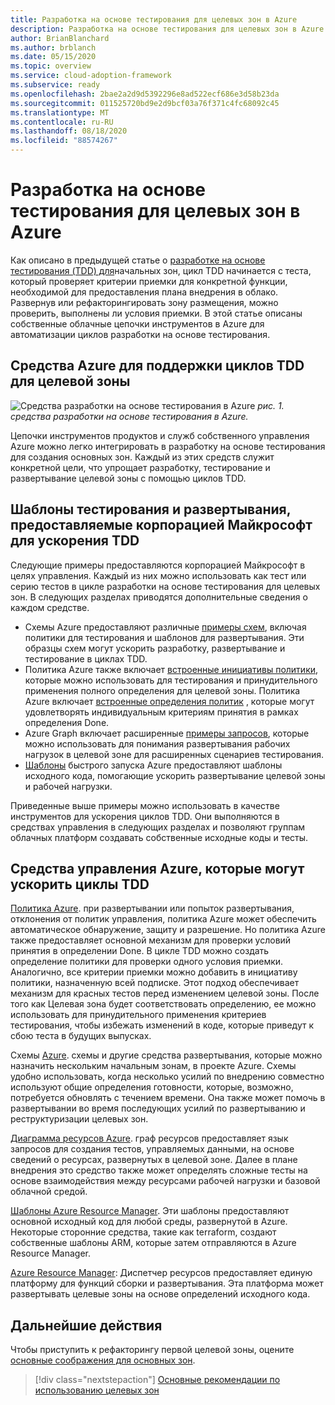 ```yaml
---
title: Разработка на основе тестирования для целевых зон в Azure
description: Разработка на основе тестирования для целевых зон в Azure.
author: BrianBlanchard
ms.author: brblanch
ms.date: 05/15/2020
ms.topic: overview
ms.service: cloud-adoption-framework
ms.subservice: ready
ms.openlocfilehash: 2bae2a2d9d5392296e8ad522ecf686e3d58b23da
ms.sourcegitcommit: 011525720bd9e2d9bcf03a76f371c4fc68092c45
ms.translationtype: MT
ms.contentlocale: ru-RU
ms.lasthandoff: 08/18/2020
ms.locfileid: "88574267"
---
```

# <a name="test-driven-development-for-landing-zones-in-azure"></a>Разработка на основе тестирования для целевых зон в Azure

Как описано в предыдущей статье о [разработке на основе тестирования (TDD) для](./test-driven-development.md)начальных зон, цикл TDD начинается с теста, который проверяет критерии приемки для конкретной функции, необходимой для предоставления плана внедрения в облако. Развернув или рефакторингировать зону размещения, можно проверить, выполнены ли условия приемки. В этой статье описаны собственные облачные цепочки инструментов в Azure для автоматизации циклов разработки на основе тестирования.

## <a name="azure-tools-to-support-landing-zone-tdd-cycles"></a>Средства Azure для поддержки циклов TDD для целевой зоны

![Средства разработки на основе тестирования в Azure ](../../_images/ready/azure-tdd-tools.png)
 _рис. 1. средства разработки на основе тестирования в Azure._

Цепочки инструментов продуктов и служб собственного управления Azure можно легко интегрировать в разработку на основе тестирования для создания основных зон. Каждый из этих средств служит конкретной цели, что упрощает разработку, тестирование и развертывание целевой зоны с помощью циклов TDD.

## <a name="microsoft-provided-test-and-deployment-templates-to-accelerate-tdd"></a>Шаблоны тестирования и развертывания, предоставляемые корпорацией Майкрософт для ускорения TDD

Следующие примеры предоставляются корпорацией Майкрософт в целях управления. Каждый из них можно использовать как тест или серию тестов в цикле разработки на основе тестирования для целевых зон. В следующих разделах приводятся дополнительные сведения о каждом средстве.

- Схемы Azure предоставляют различные [примеры схем](/azure/governance/blueprints/samples), включая политики для тестирования и шаблонов для развертывания. Эти образцы схем могут ускорить разработку, развертывание и тестирование в циклах TDD.
- Политика Azure также включает [встроенные инициативы политики](/azure/governance/policy/samples/built-in-initiatives), которые можно использовать для тестирования и принудительного применения полного определения для целевой зоны. Политика Azure включает [встроенные определения политик](/azure/governance/policy/samples/built-in-policies) , которые могут удовлетворять индивидуальным критериям принятия в рамках определения Done.
- Azure Graph включает расширенные [примеры запросов](/azure/governance/resource-graph/samples/advanced), которые можно использовать для понимания развертывания рабочих нагрузок в целевой зоне для расширенных сценариев тестирования.
- [Шаблоны](https://azure.microsoft.com/resources/templates) быстрого запуска Azure предоставляют шаблоны исходного кода, помогающие ускорить развертывание целевой зоны и рабочей нагрузки.

Приведенные выше примеры можно использовать в качестве инструментов для ускорения циклов TDD. Они выполняются в средствах управления в следующих разделах и позволяют группам облачных платформ создавать собственные исходные коды и тесты.

## <a name="azure-governance-tools-that-can-accelerate-tdd-cycles"></a>Средства управления Azure, которые могут ускорить циклы TDD

[Политика Azure](/azure/governance/policy). при развертывании или попыток развертывания, отклонения от политик управления, политика Azure может обеспечить автоматическое обнаружение, защиту и разрешение. Но политика Azure также предоставляет основной механизм для проверки условий принятия в определении Done. В цикле TDD можно создать определение политики для проверки одного условия приемки. Аналогично, все критерии приемки можно добавить в инициативу политики, назначенную всей подписке. Этот подход обеспечивает механизм для красных тестов перед изменением целевой зоны. После того как Целевая зона будет соответствовать определению, ее можно использовать для принудительного применения критериев тестирования, чтобы избежать изменений в коде, которые приведут к сбою теста в будущих выпусках.

Схемы [Azure](/azure/governance/blueprints). схемы и другие средства развертывания, которые можно назначить нескольким начальным зонам, в проекте Azure. Схемы удобно использовать, когда несколько усилий по внедрению совместно используют общие определения готовности, которые, возможно, потребуется обновлять с течением времени. Она также может помочь в развертывании во время последующих усилий по развертыванию и реструктуризации целевых зон.

[Диаграмма ресурсов Azure](/azure/governance/resource-graph/overview). граф ресурсов предоставляет язык запросов для создания тестов, управляемых данными, на основе сведений о ресурсах, развернутых в целевой зоне. Далее в плане внедрения это средство также может определять сложные тесты на основе взаимодействия между ресурсами рабочей нагрузки и базовой облачной средой.

[Шаблоны Azure Resource Manager](/azure/azure-resource-manager/templates/overview). Эти шаблоны предоставляют основной исходный код для любой среды, развернутой в Azure. Некоторые сторонние средства, такие как terraform, создают собственные шаблоны ARM, которые затем отправляются в Azure Resource Manager.

[Azure Resource Manager](/azure/azure-resource-manager/management/overview): Диспетчер ресурсов предоставляет единую платформу для функций сборки и развертывания. Эта платформа может развертывать целевые зоны на основе определений исходного кода.

## <a name="next-steps"></a>Дальнейшие действия

Чтобы приступить к рефакторингу первой целевой зоны, оцените [основные соображения для основных зон](./basic-considerations.md).

> [!div class="nextstepaction"]
> [Основные рекомендации по использованию целевых зон](./basic-considerations.md)

